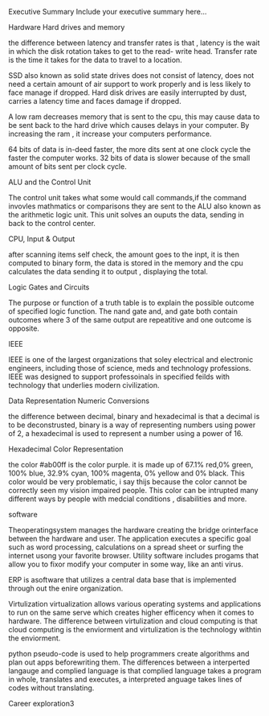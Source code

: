 Executive Summary
Include your executive summary here...


Hardware
Hard drives and memory

the difference between latency and transfer rates is that , latency is the wait in which the disk rotation takes to get to the read- write head. Transfer rate is the time it takes for the data to travel to a location.

SSD also known as solid state drives does not consist of latency, does not need a certain amount of air support to work properly and is less likely to face manage if dropped. Hard disk drives are easily interrupted by dust, carries a latency time and faces damage if dropped.

A low ram decreases memory that is sent to the cpu, this may cause data to be sent back to the hard drive which causes delays in your computer. By increasing the ram , it increase your computers performance.

64 bits of data is in-deed faster, the more dits sent at one clock cycle the faster the computer works. 32 bits of data is slower because of the small amount of bits sent per clock cycle.


ALU and the Control Unit

The control unit takes what some would call commands,if the command invovles mathmatics or comparisons they are sent to the ALU also known as the arithmetic logic unit. This unit solves an ouputs the data, sending in back to the control center.


CPU, Input & Output

after scanning items  self check, the amount goes to the inpt, it is then computed to binary form, the data is stored in the memory and the cpu calculates the data sending it to output , displaying the total.


Logic Gates and Circuits

The purpose or function of a truth table is to explain the possible outcome of specified logic function.
The nand gate and, and gate both contain outcomes where 3 of the same output are repeatitive and one outcome is opposite.


IEEE

IEEE is one of the largest organizations that soley electrical and electronic engineers, including those of science, meds and technology professions. IEEE was designed to support professoinals in specified feilds with technology that underlies modern civilization. 

Data Representation
Numeric Conversions

the difference between decimal, binary and hexadecimal is that a decimal is to be deconstrusted, binary is a way of representing numbers using power of 2, a hexadecimal is used to represent a number using a power of 16.

Hexadecimal Color Representation

the color #ab00ff is the color purple. it is made up of 67.1% red,0% green, 100% blue, 32.9% cyan, 100% magenta, 0% yellow and 0% black.
This color would be very problematic, i say thijs because the color cannot be correctly seen my vision impaired people. This color can be intrupted many different ways by people with medcial conditions , disabilities and more.


software

Theoperatingsystem manages the hardware creating the bridge orinterface between the hardware and user.
The application executes a specific goal such as word processing, calculations on a spread sheet or surfing the internet usong your favorite browser.
Utility software includes progams that allow you to fixor modify your computer in some way, like an anti virus.
 
 ERP is asoftware that utilizes a central data base that is implemented through out the enire organization.
 
 Virtulization
 virtualization allows various operating systems and applications to run on the same serve which creates higher efficency when it comes to hardware.
 The difference between virtulization and cloud computing is that cloud computing is the enviorment and virtulization is the technology withtin the enviorment.
 
 python
 pseudo-code is used to help programmers create algorithms and plan out apps beforewriting them.
 The differences between a interperted langauge and complied language is that complied language takes a program in whole, translates and executes, a interpreted anguage takes lines of codes without translating.
 
 Career exploration3
 
 
